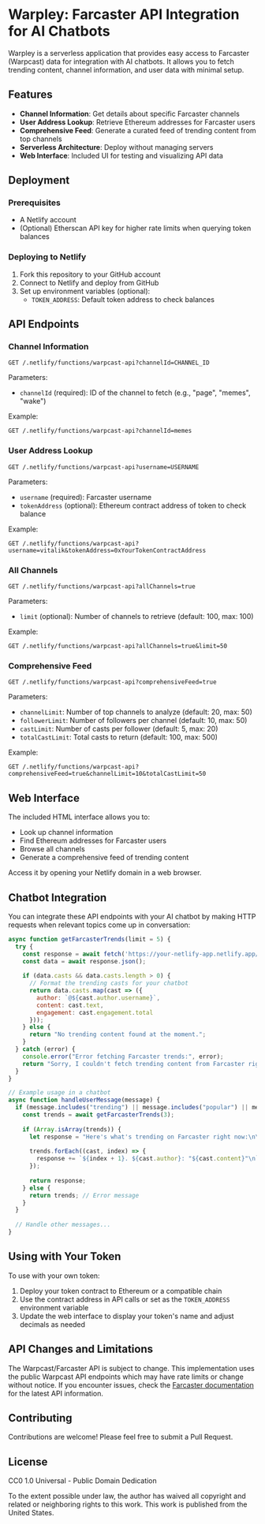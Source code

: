 # Warpley: Farcaster API Integration for AI Chatbots

Warpley is a serverless application that provides easy access to Farcaster (Warpcast) data for integration with AI chatbots. It allows you to fetch trending content, channel information, and user data with minimal setup.

## Features

- **Channel Information**: Get details about specific Farcaster channels
- **User Address Lookup**: Retrieve Ethereum addresses for Farcaster users
- **Comprehensive Feed**: Generate a curated feed of trending content from top channels
- **Serverless Architecture**: Deploy without managing servers
- **Web Interface**: Included UI for testing and visualizing API data

## Deployment

### Prerequisites

- A Netlify account
- (Optional) Etherscan API key for higher rate limits when querying token balances

### Deploying to Netlify

1. Fork this repository to your GitHub account
2. Connect to Netlify and deploy from GitHub
3. Set up environment variables (optional):
   - `TOKEN_ADDRESS`: Default token address to check balances

## API Endpoints

### Channel Information

```
GET /.netlify/functions/warpcast-api?channelId=CHANNEL_ID
```

Parameters:
- `channelId` (required): ID of the channel to fetch (e.g., "page", "memes", "wake")

Example:
```
GET /.netlify/functions/warpcast-api?channelId=memes
```

### User Address Lookup

```
GET /.netlify/functions/warpcast-api?username=USERNAME
```

Parameters:
- `username` (required): Farcaster username
- `tokenAddress` (optional): Ethereum contract address of token to check balance

Example:
```
GET /.netlify/functions/warpcast-api?username=vitalik&tokenAddress=0xYourTokenContractAddress
```

### All Channels

```
GET /.netlify/functions/warpcast-api?allChannels=true
```

Parameters:
- `limit` (optional): Number of channels to retrieve (default: 100, max: 100)

Example:
```
GET /.netlify/functions/warpcast-api?allChannels=true&limit=50
```

### Comprehensive Feed

```
GET /.netlify/functions/warpcast-api?comprehensiveFeed=true
```

Parameters:
- `channelLimit`: Number of top channels to analyze (default: 20, max: 50)
- `followerLimit`: Number of followers per channel (default: 10, max: 50)
- `castLimit`: Number of casts per follower (default: 5, max: 20)
- `totalCastLimit`: Total casts to return (default: 100, max: 500)

Example:
```
GET /.netlify/functions/warpcast-api?comprehensiveFeed=true&channelLimit=10&totalCastLimit=50
```

## Web Interface

The included HTML interface allows you to:
- Look up channel information
- Find Ethereum addresses for Farcaster users
- Browse all channels
- Generate a comprehensive feed of trending content

Access it by opening your Netlify domain in a web browser.

## Chatbot Integration

You can integrate these API endpoints with your AI chatbot by making HTTP requests when relevant topics come up in conversation:

```javascript
async function getFarcasterTrends(limit = 5) {
  try {
    const response = await fetch('https://your-netlify-app.netlify.app/.netlify/functions/warpcast-api?comprehensiveFeed=true&totalCastLimit=' + limit);
    const data = await response.json();
    
    if (data.casts && data.casts.length > 0) {
      // Format the trending casts for your chatbot
      return data.casts.map(cast => ({
        author: `@${cast.author.username}`,
        content: cast.text,
        engagement: cast.engagement.total
      }));
    } else {
      return "No trending content found at the moment.";
    }
  } catch (error) {
    console.error("Error fetching Farcaster trends:", error);
    return "Sorry, I couldn't fetch trending content from Farcaster right now.";
  }
}

// Example usage in a chatbot
async function handleUserMessage(message) {
  if (message.includes("trending") || message.includes("popular") || message.includes("farcaster")) {
    const trends = await getFarcasterTrends(3);
    
    if (Array.isArray(trends)) {
      let response = "Here's what's trending on Farcaster right now:\n\n";
      
      trends.forEach((cast, index) => {
        response += `${index + 1}. ${cast.author}: "${cast.content}"\n`;
      });
      
      return response;
    } else {
      return trends; // Error message
    }
  }
  
  // Handle other messages...
}
```

## Using with Your Token

To use with your own token:
1. Deploy your token contract to Ethereum or a compatible chain
2. Use the contract address in API calls or set as the `TOKEN_ADDRESS` environment variable
3. Update the web interface to display your token's name and adjust decimals as needed

## API Changes and Limitations

The Warpcast/Farcaster API is subject to change. This implementation uses the public Warpcast API endpoints which may have rate limits or change without notice. If you encounter issues, check the [Farcaster documentation](https://docs.farcaster.xyz/) for the latest API information.

## Contributing

Contributions are welcome! Please feel free to submit a Pull Request.

## License

CC0 1.0 Universal - Public Domain Dedication

To the extent possible under law, the author has waived all copyright and related or neighboring rights to this work. This work is published from the United States.
